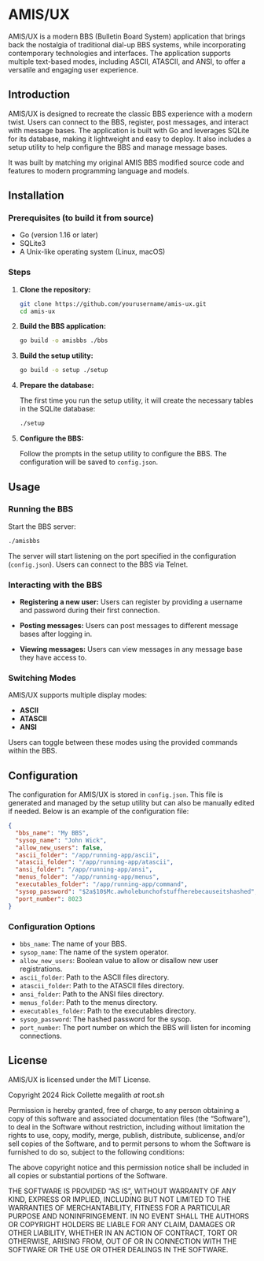 
# AMIS/UX

AMIS/UX is a modern BBS (Bulletin Board System) application that brings back the nostalgia of traditional dial-up BBS systems, while incorporating contemporary technologies and interfaces. The application supports multiple text-based modes, including ASCII, ATASCII, and ANSI, to offer a versatile and engaging user experience.  

## Introduction

AMIS/UX is designed to recreate the classic BBS experience with a modern twist. Users can connect to the BBS, register, post messages, and interact with message bases. The application is built with Go and leverages SQLite for its database, making it lightweight and easy to deploy. It also includes a setup utility to help configure the BBS and manage message bases.

It was built by matching my original AMIS BBS modified source code and features to modern programming language and models.

## Installation

### Prerequisites (to build it from source)

- Go (version 1.16 or later)
- SQLite3
- A Unix-like operating system (Linux, macOS)

### Steps

1. **Clone the repository:**

    ```sh
    git clone https://github.com/yourusername/amis-ux.git
    cd amis-ux
    ```

2. **Build the BBS application:**

    ```sh
    go build -o amisbbs ./bbs
    ```

3. **Build the setup utility:**

    ```sh
    go build -o setup ./setup
    ```

4. **Prepare the database:**

    The first time you run the setup utility, it will create the necessary tables in the SQLite database:

    ```sh
    ./setup
    ```

5. **Configure the BBS:**

    Follow the prompts in the setup utility to configure the BBS. The configuration will be saved to `config.json`.

## Usage

### Running the BBS

Start the BBS server:

```sh
./amisbbs
```

The server will start listening on the port specified in the configuration (`config.json`). Users can connect to the BBS via Telnet.

### Interacting with the BBS

- **Registering a new user:**
  Users can register by providing a username and password during their first connection.

- **Posting messages:**
  Users can post messages to different message bases after logging in.

- **Viewing messages:**
  Users can view messages in any message base they have access to.

### Switching Modes

AMIS/UX supports multiple display modes:

- **ASCII**
- **ATASCII**
- **ANSI**

Users can toggle between these modes using the provided commands within the BBS.

## Configuration

The configuration for AMIS/UX is stored in `config.json`. This file is generated and managed by the setup utility but can also be manually edited if needed. Below is an example of the configuration file:

```json
{
  "bbs_name": "My BBS",
  "sysop_name": "John Wick",
  "allow_new_users": false,
  "ascii_folder": "/app/running-app/ascii",
  "atascii_folder": "/app/running-app/atascii",
  "ansi_folder": "/app/running-app/ansi",
  "menus_folder": "/app/running-app/menus",
  "executables_folder": "/app/running-app/command",
  "sysop_password": "$2a$10$Mc.awholebunchofstuffherebecauseitshashed",
  "port_number": 8023
}
```

### Configuration Options

- `bbs_name`: The name of your BBS.
- `sysop_name`: The name of the system operator.
- `allow_new_users`: Boolean value to allow or disallow new user registrations.
- `ascii_folder`: Path to the ASCII files directory.
- `atascii_folder`: Path to the ATASCII files directory.
- `ansi_folder`: Path to the ANSI files directory.
- `menus_folder`: Path to the menus directory.
- `executables_folder`: Path to the executables directory.
- `sysop_password`: The hashed password for the sysop.
- `port_number`: The port number on which the BBS will listen for incoming connections.

## License

AMIS/UX is licensed under the MIT License. 

Copyright 2024 Rick Collette megalith _at_ root.sh 

Permission is hereby granted, free of charge, to any person obtaining a copy of this software and associated documentation files (the “Software”), to deal in the Software without restriction, including without limitation the rights to use, copy, modify, merge, publish, distribute, sublicense, and/or sell copies of the Software, and to permit persons to whom the Software is furnished to do so, subject to the following conditions:

The above copyright notice and this permission notice shall be included in all copies or substantial portions of the Software.

THE SOFTWARE IS PROVIDED “AS IS”, WITHOUT WARRANTY OF ANY KIND, EXPRESS OR IMPLIED, INCLUDING BUT NOT LIMITED TO THE WARRANTIES OF MERCHANTABILITY, FITNESS FOR A PARTICULAR PURPOSE AND NONINFRINGEMENT. IN NO EVENT SHALL THE AUTHORS OR COPYRIGHT HOLDERS BE LIABLE FOR ANY CLAIM, DAMAGES OR OTHER LIABILITY, WHETHER IN AN ACTION OF CONTRACT, TORT OR OTHERWISE, ARISING FROM, OUT OF OR IN CONNECTION WITH THE SOFTWARE OR THE USE OR OTHER DEALINGS IN THE SOFTWARE.
